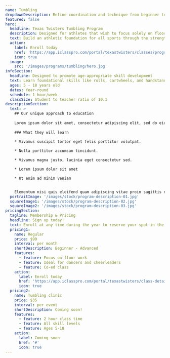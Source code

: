 ```yaml
---
name: Tumbling
dropdownDescription: Refine coordination and technique from beginner to advanced tumbling skills.
featured: false
hero:
  headline: Texas Twisters Tumbling Program
  description: Designed for athletes that wish to focus solely on floor work. This co-ed class is open to all skill levels and is ideal for cheerleaders or dancers looking to develop their tumbling skills.
  text: Build an athletic foundation for all sports through the strength, flexibility, and coordination that our tumbling classes offer.
  action:
    label: Enroll today
    href: 'https://app.iclasspro.com/portal/texastwisters/classes?programs=60'
    icon: true
  image:
    src: '/images/programs/tumbling/hero.jpg'
infoSection:
  headline: Designed to promote age-appropriate skill development
  text: Learn foundational skills like rolls, cartwheels, and handstands. Then advance your technique with back handsprings, standing back tucks, and more! Perfect for dancers and cheerleaders looking to take their tumbling skills to the next level.
  ages: 5 - 18 years old
  dates: Year-round
  schedule: 1 hour/week
  classSize: Student to teacher ratio of 10:1
descriptionSection:
  text: >
    ## Our unique approach to education
            
    Lorem ipsum dolor sit amet, consectetur adipiscing elit, sed do eiusmod tempor incididunt ut labore et dolore magna aliqua. Nisl pretium fusce id velit ut. Id porta nibh venenatis cras sed felis eget velit. Ut morbi tincidunt augue interdum velit. Ipsum faucibus vitae aliquet nec ullamcorper sit amet. Viverra orci sagittis eu volutpat odio facilisis mauris. Diam quis enim lobortis scelerisque fermentum. Viverra mauris in aliquam sem fringilla. 
        
    ### What they will learn
          
    * Vivamus suscipit tortor eget felis porttitor volutpat.

    * Nulla porttitor accumsan tincidunt.

    * Vivamus magna justo, lacinia eget consectetur sed.

    * Lorem ipsum dolor sit amet

    * Ut enim ad minim veniam


    Elementum nisi quis eleifend quam adipiscing vitae proin sagittis nisl. Viverra vitae congue eu consequat ac felis donec et odio. Euismod nisi porta lorem mollis aliquam ut porttitor. Sed nisi lacus sed viverra tellus. Augue lacus viverra vitae congue eu consequat ac felis donec. Elementum pulvinar etiam non quam lacus. Ut venenatis tellus in metus vulputate. Ultrices dui sapien eget mi proin sed libero enim. Id velit ut tortor pretium viverra suspendisse.
  portraitImage: '/images/stock/program-description-01.jpg'
  squareImage1: '/images/stock/program-description-02.jpg'
  squareImage2: '/images/stock/program-description-03.jpg'
pricingSection:
  tagline: Membership & Pricing
  headline: Sign up today!
  text: Enroll at any time during the year to reserve your spot in the class. We look forward to having you join us!
  pricing1:
    name: Regular
    price: $90
    interval: per month
    shortDescription: Beginner - Advanced
    features:
      - feature: Focus on floor work
      - feature: Ideal for dancers and cheerleaders
      - feature: Co-ed class
    action:
      label: Enroll today
      href: 'https://app.iclasspro.com/portal/texastwisters/class-details/24?filters=%7B%22programs%22:%2260%22%7D'
      icon: true
  pricing2:
    name: Tumbling clinic
    price: $35
    interval: per event
    shortDescription: Coming soon!
    features:
      - feature: 2 hour class time
      - feature: All skill levels
      - feature: Ages 5-18
    action:
      label: Coming soon
      href: '#'
      icon: true
---
```

